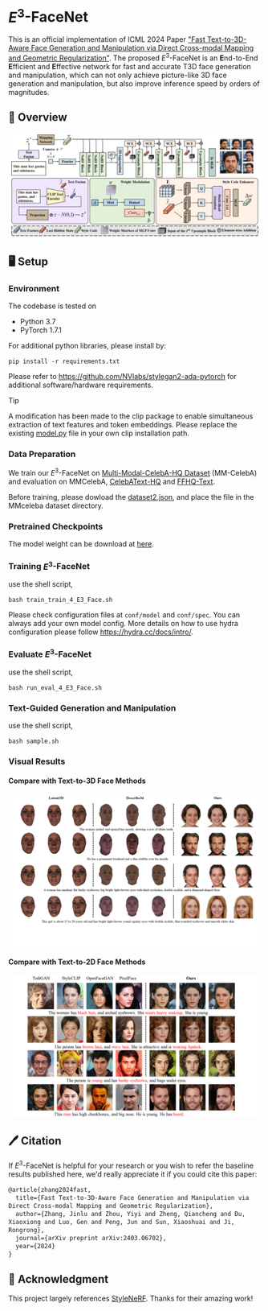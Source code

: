 # $E^3$-FaceNet
This is an official implementation of ICML 2024 Paper ["Fast Text-to-3D-Aware Face Generation and Manipulation via Direct Cross-modal Mapping and Geometric Regularization"](https://arxiv.org/abs/2403.06702). The proposed $E^3$-FaceNet is an **E**nd-to-End **E**fficient and **E**ffective network for fast and accurate T3D face generation and manipulation, which can not only achieve picture-like 3D face generation and manipulation, but also improve inference speed by orders of magnitudes.



## 🚀 Overview
![](figure/overview-readme.png)



## 🖥️ Setup
### Environment
The codebase is tested on 
* Python 3.7
* PyTorch 1.7.1

For additional python libraries, please install by:

```
pip install -r requirements.txt
```

Please refer to https://github.com/NVlabs/stylegan2-ada-pytorch for additional software/hardware requirements.

> [!TIP]
> A modification has been made to the clip package to enable simultaneous extraction of text features and token embeddings. Please replace the existing [model.py](https://github.com/Aria-Zhangjl/E3-FaceNet/blob/main/model.py) file in your own clip installation path.

### Data Preparation
We train our $E^3$-FaceNet on [Multi-Modal-CelebA-HQ Dataset](https://github.com/IIGROUP/MM-CelebA-HQ-Dataset) (MM-CelebA) and evaluation on MMCelebA, [CelebAText-HQ](https://github.com/cripac-sjx/SEA-T2F) and [FFHQ-Text](https://github.com/Yutong-Zhou-cv/FFHQ-Text_Dataset). 

Before training, please dowload the [dataset2.json](https://drive.google.com/file/d/1MZda_8w96EAOWjwvGyTQBPzP1Dl9afdl/view?usp=sharing), and place the file in the MMceleba dataset directory.

### Pretrained Checkpoints
The model weight can be download at [here](https://drive.google.com/file/d/1msBAgRYo_o3yT9Nx1q86KMZRoboxkpxB/view?usp=sharing).

### Training $E^3$-FaceNet
use the shell script,

```
bash train_train_4_E3_Face.sh
```

Please check configuration files at ```conf/model``` and ```conf/spec```. You can always add your own model config. More details on how to use hydra configuration please follow https://hydra.cc/docs/intro/.

### Evaluate $E^3$-FaceNet

use the shell script,

```
bash run_eval_4_E3_Face.sh
```

### Text-Guided Generation and Manipulation

use the shell script,

```
bash sample.sh
```



### Visual Results

#### Compare with Text-to-3D Face Methods

<img src="figure/3D-readme.png" style="zoom:67%;" />

#### Compare with Text-to-2D Face Methods

<img src="figure/2D-readme.png" style="zoom: 67%;" />


## 🖊️ Citation
If $E^3$-FaceNet is helpful for your research or you wish to refer the baseline results published here, we'd really appreciate it if you could cite this paper:
```
@article{zhang2024fast,
  title={Fast Text-to-3D-Aware Face Generation and Manipulation via Direct Cross-modal Mapping and Geometric Regularization},
  author={Zhang, Jinlu and Zhou, Yiyi and Zheng, Qiancheng and Du, Xiaoxiong and Luo, Gen and Peng, Jun and Sun, Xiaoshuai and Ji, Rongrong},
  journal={arXiv preprint arXiv:2403.06702},
  year={2024}
}
```

## 🎫 Acknowledgment
This project largely references [StyleNeRF](https://github.com/facebookresearch/StyleNeRF). Thanks for their amazing work!
